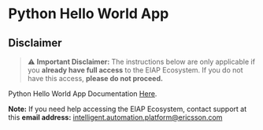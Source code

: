# Python Hello World App

## Disclaimer

> ⚠️ **Important Disclaimer:**
> The instructions below are only applicable if you
> **already have full access** to the EIAP Ecosystem.
> If you do not have this access, **please do not proceed.**

Python Hello World App Documentation [Here](https://developer.intelligentautomationplatform.ericsson.net/#tutorials/sample-app-in-python).

**Note:**
If you need help accessing the EIAP Ecosystem, contact support
at this **email address:** <intelligent.automation.platform@ericsson.com>
